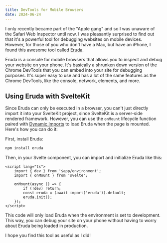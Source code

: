 ```yaml
---
title: DevTools for Mobile Browsers
date: 2024-06-24
---
```


I only recently became part of the "Apple gang" and so I was unaware of the Safari Web Inspector until now. I was pleasantly surprised to find out that it's a powerful tool for debugging websites on mobile devices. However, for those of you who don't have a Mac, but have an iPhone, I found this awesome tool called [Eruda](https://github.com/liriliri/eruda).

Eruda is a console for mobile browsers that allows you to inspect and debug your website on your phone. It's basically a shrunken down version of the Chrome DevTools that you can embed into your site for debugging purposes. It's super easy to use and has a lot of the same features as the Chrome DevTools, like the console, network, elements, and more.

## Using Eruda with SvelteKit

Since Eruda can only be executed in a browser, you can't just directly import it into your SvelteKit project, since SvelteKit is a server-side rendered framework. However, you can use the `onMount` lifecycle function paired with [Dynamic Imports](https://vitejs.dev/guide/features#dynamic-import) to load Eruda when the page is mounted. Here's how you can do it:

First, install Eruda:

```bash
npm install eruda
```

Then, in your Svelte component, you can import and initialize Eruda like this:

```svelte
<script lang="ts">
	import { dev } from '$app/environment';
	import { onMount } from 'svelte';

	onMount(async () => {
		if (!dev) return;
		const eruda = (await import('eruda')).default;
		eruda.init();
	});
</script>
```

This code will only load Eruda when the environment is set to development. This way, you can debug your site on your phone without having to worry about Eruda being loaded in production.

I hope you find this tool as useful as I did!
